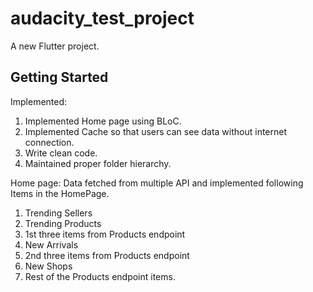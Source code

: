 # audacity_test_project

A new Flutter project.

## Getting Started

Implemented:
1. Implemented Home page using BLoC.
2. Implemented Cache so that users can see data without internet connection.
3. Write clean code.
4. Maintained proper folder hierarchy.

Home page:
Data fetched from multiple API and implemented following Items in the HomePage.

1. Trending Sellers
2. Trending Products
3. 1st three items from Products endpoint
4. New Arrivals
5. 2nd three items from Products endpoint
6. New Shops
7. Rest of the Products endpoint items.
